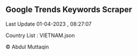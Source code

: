 

## Google Trends Keywords Scraper 
 
Last Update 01-04-2023 , 08:27:07

Country List :
VIETNAM.json



© Abdul Muttaqin 
